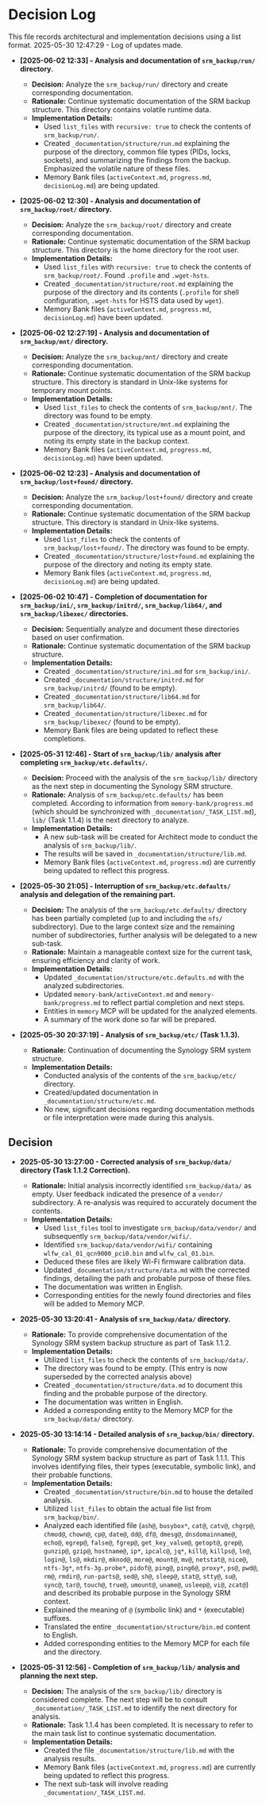 # Decision Log

This file records architectural and implementation decisions using a list format.
2025-05-30 12:47:29 - Log of updates made.

*   **[2025-06-02 12:33] - Analysis and documentation of `srm_backup/run/` directory.**
    *   **Decision:** Analyze the `srm_backup/run/` directory and create corresponding documentation.
    *   **Rationale:** Continue systematic documentation of the SRM backup structure. This directory contains volatile runtime data.
    *   **Implementation Details:**
        *   Used `list_files` with `recursive: true` to check the contents of `srm_backup/run/`.
        *   Created `_documentation/structure/run.md` explaining the purpose of the directory, common file types (PIDs, locks, sockets), and summarizing the findings from the backup. Emphasized the volatile nature of these files.
        *   Memory Bank files (`activeContext.md`, `progress.md`, `decisionLog.md`) are being updated.
*   **[2025-06-02 12:30] - Analysis and documentation of `srm_backup/root/` directory.**
    *   **Decision:** Analyze the `srm_backup/root/` directory and create corresponding documentation.
    *   **Rationale:** Continue systematic documentation of the SRM backup structure. This directory is the home directory for the root user.
    *   **Implementation Details:**
        *   Used `list_files` with `recursive: true` to check the contents of `srm_backup/root/`. Found `.profile` and `.wget-hsts`.
        *   Created `_documentation/structure/root.md` explaining the purpose of the directory and its contents (`.profile` for shell configuration, `.wget-hsts` for HSTS data used by `wget`).
        *   Memory Bank files (`activeContext.md`, `progress.md`, `decisionLog.md`) have been updated.
*   **[2025-06-02 12:27:19] - Analysis and documentation of `srm_backup/mnt/` directory.**
    *   **Decision:** Analyze the `srm_backup/mnt/` directory and create corresponding documentation.
    *   **Rationale:** Continue systematic documentation of the SRM backup structure. This directory is standard in Unix-like systems for temporary mount points.
    *   **Implementation Details:**
        *   Used `list_files` to check the contents of `srm_backup/mnt/`. The directory was found to be empty.
        *   Created `_documentation/structure/mnt.md` explaining the purpose of the directory, its typical use as a mount point, and noting its empty state in the backup context.
        *   Memory Bank files (`activeContext.md`, `progress.md`, `decisionLog.md`) have been updated.
*   **[2025-06-02 12:23] - Analysis and documentation of `srm_backup/lost+found/` directory.**
    *   **Decision:** Analyze the `srm_backup/lost+found/` directory and create corresponding documentation.
    *   **Rationale:** Continue systematic documentation of the SRM backup structure. This directory is standard in Unix-like systems.
    *   **Implementation Details:**
        *   Used `list_files` to check the contents of `srm_backup/lost+found/`. The directory was found to be empty.
        *   Created `_documentation/structure/lost+found.md` explaining the purpose of the directory and noting its empty state.
        *   Memory Bank files (`activeContext.md`, `progress.md`, `decisionLog.md`) are being updated.
*   **[2025-06-02 10:47] - Completion of documentation for `srm_backup/ini/`, `srm_backup/initrd/`, `srm_backup/lib64/`, and `srm_backup/libexec/` directories.**
    *   **Decision:** Sequentially analyze and document these directories based on user confirmation.
    *   **Rationale:** Continue systematic documentation of the SRM backup structure.
    *   **Implementation Details:**
        *   Created `_documentation/structure/ini.md` for `srm_backup/ini/`.
        *   Created `_documentation/structure/initrd.md` for `srm_backup/initrd/` (found to be empty).
        *   Created `_documentation/structure/lib64.md` for `srm_backup/lib64/`.
        *   Created `_documentation/structure/libexec.md` for `srm_backup/libexec/` (found to be empty).
        *   Memory Bank files are being updated to reflect these completions.
*   **[2025-05-31 12:46] - Start of `srm_backup/lib/` analysis after completing `srm_backup/etc.defaults/`.**
    *   **Decision:** Proceed with the analysis of the `srm_backup/lib/` directory as the next step in documenting the Synology SRM structure.
    *   **Rationale:** Analysis of `srm_backup/etc.defaults/` has been completed. According to information from `memory-bank/progress.md` (which should be synchronized with `_documentation/_TASK_LIST.md`), `lib/` (Task 1.1.4) is the next directory to analyze.
    *   **Implementation Details:**
        *   A new sub-task will be created for Architect mode to conduct the analysis of `srm_backup/lib/`.
        *   The results will be saved in `_documentation/structure/lib.md`.
        *   Memory Bank files (`activeContext.md`, `progress.md`) are currently being updated to reflect this progress.
*   **[2025-05-30 21:05] - Interruption of `srm_backup/etc.defaults/` analysis and delegation of the remaining part.**
    *   **Decision:** The analysis of the `srm_backup/etc.defaults/` directory has been partially completed (up to and including the `nfs/` subdirectory). Due to the large context size and the remaining number of subdirectories, further analysis will be delegated to a new sub-task.
    *   **Rationale:** Maintain a manageable context size for the current task, ensuring efficiency and clarity of work.
    *   **Implementation Details:**
        *   Updated `_documentation/structure/etc.defaults.md` with the analyzed subdirectories.
        *   Updated `memory-bank/activeContext.md` and `memory-bank/progress.md` to reflect partial completion and next steps.
        *   Entities in `memory` MCP will be updated for the analyzed elements.
        *   A summary of the work done so far will be prepared.

*   **[2025-05-30 20:37:19] - Analysis of `srm_backup/etc/` (Task 1.1.3).**
    *   **Rationale:** Continuation of documenting the Synology SRM system structure.
    *   **Implementation Details:**
        *   Conducted analysis of the contents of the `srm_backup/etc/` directory.
        *   Created/updated documentation in `_documentation/structure/etc.md`.
        *   No new, significant decisions regarding documentation methods or file interpretation were made during this analysis.
## Decision

*   **2025-05-30 13:27:00 - Corrected analysis of `srm_backup/data/` directory (Task 1.1.2 Correction).**
    *   **Rationale:** Initial analysis incorrectly identified `srm_backup/data/` as empty. User feedback indicated the presence of a `vendor/` subdirectory. A re-analysis was required to accurately document the contents.
    *   **Implementation Details:**
        *   Used `list_files` tool to investigate `srm_backup/data/vendor/` and subsequently `srm_backup/data/vendor/wifi/`.
        *   Identified `srm_backup/data/vendor/wifi/` containing `wlfw_cal_01_qcn9000_pci0.bin` and `wlfw_cal_01.bin`.
        *   Deduced these files are likely Wi-Fi firmware calibration data.
        *   Updated `_documentation/structure/data.md` with the corrected findings, detailing the path and probable purpose of these files.
        *   The documentation was written in English.
        *   Corresponding entities for the newly found directories and files will be added to Memory MCP.

*   **2025-05-30 13:20:41 - Analysis of `srm_backup/data/` directory.**
    *   **Rationale:** To provide comprehensive documentation of the Synology SRM system backup structure as part of Task 1.1.2.
    *   **Implementation Details:**
        *   Utilized `list_files` to check the contents of `srm_backup/data/`.
        *   The directory was found to be empty. (This entry is now superseded by the corrected analysis above)
        *   Created `_documentation/structure/data.md` to document this finding and the probable purpose of the directory.
        *   The documentation was written in English.
        *   Added a corresponding entity to the Memory MCP for the `srm_backup/data/` directory.

*   **2025-05-30 13:14:14 - Detailed analysis of `srm_backup/bin/` directory.**
    *   **Rationale:** To provide comprehensive documentation of the Synology SRM system backup structure as part of Task 1.1.1. This involves identifying files, their types (executable, symbolic link), and their probable functions.
    *   **Implementation Details:**
        *   Created `_documentation/structure/bin.md` to house the detailed analysis.
        *   Utilized `list_files` to obtain the actual file list from `srm_backup/bin/`.
        *   Analyzed each identified file (`ash@`, `busybox*`, `cat@`, `catv@`, `chgrp@`, `chmod@`, `chown@`, `cp@`, `date@`, `dd@`, `df@`, `dmesg@`, `dnsdomainname@`, `echo@`, `egrep@`, `false@`, `fgrep@`, `get_key_value@`, `getopt@`, `grep@`, `gunzip@`, `gzip@`, `hostname@`, `ip*`, `ipcalc@`, `jq*`, `kill@`, `killps@`, `ln@`, `login@`, `ls@`, `mkdir@`, `mknod@`, `more@`, `mount@`, `mv@`, `netstat@`, `nice@`, `ntfs-3g*`, `ntfs-3g.probe*`, `pidof@`, `ping@`, `ping6@`, `proxy*`, `ps@`, `pwd@`, `rm@`, `rmdir@`, `run-parts@`, `sed@`, `sh@`, `sleep@`, `stat@`, `stty@`, `su@`, `sync@`, `tar@`, `touch@`, `true@`, `umount@`, `uname@`, `usleep@`, `vi@`, `zcat@`) and described its probable purpose in the Synology SRM context.
        *   Explained the meaning of `@` (symbolic link) and `*` (executable) suffixes.
        *   Translated the entire `_documentation/structure/bin.md` content to English.
        *   Added corresponding entities to the Memory MCP for each file and the directory.
*   **[2025-05-31 12:56] - Completion of `srm_backup/lib/` analysis and planning the next step.**
    *   **Decision:** The analysis of the `srm_backup/lib/` directory is considered complete. The next step will be to consult `_documentation/_TASK_LIST.md` to identify the next directory for analysis.
    *   **Rationale:** Task 1.1.4 has been completed. It is necessary to refer to the main task list to continue systematic documentation.
    *   **Implementation Details:**
        *   Created the file `_documentation/structure/lib.md` with the analysis results.
        *   Memory Bank files (`activeContext.md`, `progress.md`) are currently being updated to reflect this progress.
        *   The next sub-task will involve reading `_documentation/_TASK_LIST.md`.
